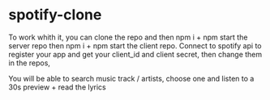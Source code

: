 # spotify-clone
To work whith it, you can clone the repo and then npm i + npm start the server repo then npm i + npm start the client repo.
Connect to spotify api to register your app and get your client_id and client secret, then change them in the repos,

You will be able to search music track / artists, choose one and listen to a 30s preview + read the lyrics